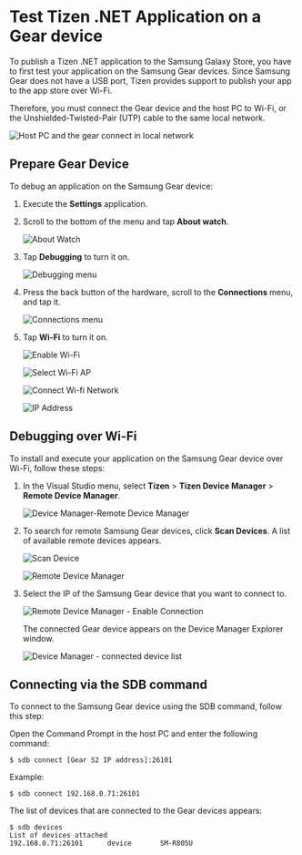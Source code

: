 # Test Tizen .NET Application on a Gear device

To publish a Tizen .NET application to the Samsung Galaxy Store, you have to first test your application on the Samsung Gear devices.
Since Samsung Gear does not have a USB port, Tizen provides support to publish your app to the app store over Wi-Fi.

Therefore, you must connect the Gear device and the host PC to Wi-Fi, or the Unshielded-Twisted-Pair (UTP) cable to the same local network.

![Host PC and the gear connect in local network](media/gear_wifi_connect.png)

## Prepare Gear Device

To debug an application on the Samsung Gear device:

1. Execute the **Settings** application.

2. Scroll to the bottom of the menu and tap **About watch**.

    ![About Watch](media/testing_your_app_on_gear1.png)

3. Tap **Debugging** to turn it on.

    ![Debugging menu](media/testing_your_app_on_gear2.png)

4. Press the back button of the hardware, scroll to the **Connections**  menu, and tap it.

    ![Connections menu](media/testing_your_app_on_gear3.png)

5. Tap **Wi-Fi** to turn it on.

    ![Enable Wi-Fi](media/testing_your_app_on_gear4.png)

    ![Select Wi-Fi AP](media/testing_your_app_on_gear5.png)

    ![Connect Wi-fi Network](media/testing_your_app_on_gear6.png)

    ![IP Address](media/testing_your_app_on_gear7.png)

## Debugging over Wi-Fi

To install and execute your application on the Samsung Gear device over Wi-Fi, follow these steps:

1. In the Visual Studio menu, select **Tizen** > **Tizen Device Manager** > **Remote Device Manager**.

    ![Device Manager-Remote Device Manager](media/testing_your_app_on_gear8.png)

2. To search for remote Samsung Gear devices, click **Scan Devices**. A list of available remote devices appears.

    ![Scan Device](media/testing_your_app_on_gear9.png)

    ![Remote Device Manager](media/testing_your_app_on_gear10.png)

3. Select the IP of the Samsung Gear device that you want to connect to.

    ![Remote Device Manager - Enable Connection](media/testing_your_app_on_gear11.png)

    The connected Gear device appears on the Device Manager Explorer window.
	
    ![Device Manager - connected device list](media/testing_your_app_on_gear12.png)

## Connecting via the SDB command

To connect to the Samsung Gear device using the SDB command, follow this step:

Open the Command Prompt in the host PC and enter the following command:

```
$ sdb connect [Gear S2 IP address]:26101
```

Example:

```
$ sdb connect 192.168.0.71:26101
```
	

The list of devices that are connected to the Gear devices appears:

```
$ sdb devices
List of devices attached
192.168.0.71:26101      device       SM-R805U
```
